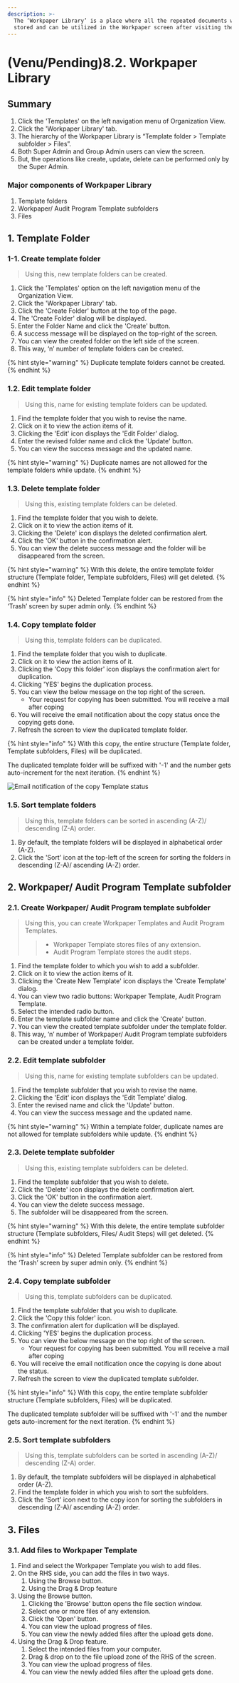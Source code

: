 ```yaml
---
description: >-
  The ‘Workpaper Library’ is a place where all the repeated documents will be
  stored and can be utilized in the Workpaper screen after visiting the project.
---
```


# \(Venu/Pending\)8.2. Workpaper Library

## Summary

1. Click the 'Templates' on the left navigation menu of Organization View.
2. Click the 'Workpaper Library' tab.
3. The hierarchy of the Workpaper Library is “Template folder &gt; Template subfolder &gt; Files”.
4. Both Super Admin and Group Admin users can view the screen.
5. But, the operations like create, update, delete can be performed only by the Super Admin.

### Major components of Workpaper Library

1. Template folders
2. Workpaper/ Audit Program Template subfolders
3. Files

## 1. Template Folder

### 1-1. Create template folder

> Using this, new template folders can be created.

1. Click the 'Templates' option on the left navigation menu of the Organization View.
2. Click the 'Workpaper Library' tab.
3. Click the 'Create Folder' button at the top of the page.
4. The 'Create Folder' dialog will be displayed.
5. Enter the Folder Name and click the 'Create' button.
6. A success message will be displayed on the top-right of the screen.
7. You can view the created folder on the left side of the screen.
8. This way, ‘n’ number of template folders can be created.

{% hint style="warning" %}
Duplicate template folders cannot be created.
{% endhint %}

### 1.2. Edit template folder

> Using this, name for existing template folders can be updated.

1. Find the template folder that you wish to revise the name.
2. Click on it to view the action items of it.
3. Clicking the 'Edit' icon displays the 'Edit Folder' dialog.
4. Enter the revised folder name and click the 'Update' button.
5. You can view the success message and the updated name.

{% hint style="warning" %}
Duplicate names are not allowed for the template folders while update.
{% endhint %}

### 1.3. Delete template folder

> Using this, existing template folders can be deleted.

1. Find the template folder that you wish to delete.
2. Click on it to view the action items of it.
3. Clicking the 'Delete' icon displays the deleted confirmation alert.
4. Click the 'OK' button in the confirmation alert.
5. You can view the delete success message and the folder will be disappeared from the screen.

{% hint style="warning" %}
With this delete, the entire template folder structure \(Template folder, Template subfolders,  Files\) will get deleted.
{% endhint %}

{% hint style="info" %}
Deleted Template folder can be restored from the ‘Trash’ screen by super admin only.
{% endhint %}

### 1.4. Copy template folder

> Using this, template folders can be duplicated.

1. Find the template folder that you wish to duplicate.
2. Click on it to view the action items of it.
3. Clicking the 'Copy this folder' icon displays the confirmation alert for duplication.
4. Clicking 'YES' begins the duplication process.
5. You can view the below message on the top right of the screen.
   * Your request for copying has been submitted. You will receive a mail after coping
6. You will receive the email notification about the copy status once the copying gets done.
7. Refresh the screen to view the duplicated template folder.

{% hint style="info" %}
With this copy, the entire structure \(Template folder, Template subfolders, Files\) will be duplicated.

The duplicated template folder will be suffixed with '-1' and the number gets auto-increment for the next iteration.
{% endhint %}

![Email notification of the copy Template status](../../../.gitbook/assets/copy-template-folder%20%281%29.png)

### 1.5. Sort template folders

> Using this, template folders can be sorted in ascending \(A-Z\)/ descending \(Z-A\) order.

1. By default, the template folders will be displayed in alphabetical order \(A-Z\).
2. Click the 'Sort' icon at the top-left of the screen for sorting the folders in descending \(Z-A\)/ ascending \(A-Z\) order.

## 2. Workpaper/ Audit Program Template subfolder

### 2.1. Create Workpaper/ Audit Program template subfolder 

> Using this, you can create Workpaper Templates and Audit Program Templates.
>
> > * Workpaper Template stores files of any extension.
> > * Audit Program Template stores the audit steps.

1. Find the template folder to which you wish to add a subfolder.
2. Click on it to view the action items of it.
3. Clicking the 'Create New Template' icon displays the 'Create Template' dialog.
4. You can view two radio buttons: Workpaper Template, Audit Program Template.
5. Select the intended radio button.
6. Enter the template subfolder name and click the 'Create' button.
7. You can view the created template subfolder under the template folder.
8. This way, ‘n’ number of Workpaper/ Audit Program template subfolders can be created under a template folder.

### 2.2. Edit template subfolder

> Using this, name for existing template subfolders can be updated.

1. Find the template subfolder that you wish to revise the name.
2. Clicking the 'Edit' icon displays the 'Edit Template' dialog.
3. Enter the revised name and click the 'Update' button.
4. You can view the success message and the updated name.

{% hint style="warning" %}
Within a template folder, duplicate names are not allowed for template subfolders while update.
{% endhint %}

### 2.3. Delete template subfolder

> Using this, existing template subfolders can be deleted.

1. Find the template subfolder that you wish to delete.
2. Click the 'Delete' icon displays the delete confirmation alert.
3. Click the 'OK' button in the confirmation alert.
4. You can view the delete success message.
5. The subfolder will be disappeared from the screen.

{% hint style="warning" %}
With this delete, the entire template subfolder structure \(Template subfolders, Files/ Audit Steps\) will get deleted.
{% endhint %}

{% hint style="info" %}
Deleted Template subfolder can be restored from the ‘Trash’ screen by super admin only.
{% endhint %}

### 2.4. Copy template subfolder

> Using this, template subfolders can be duplicated.

1. Find the template subfolder that you wish to duplicate.
2. Click the 'Copy this folder' icon.
3. The confirmation alert for duplication will be displayed.
4. Clicking 'YES' begins the duplication process.
5. You can view the below message on the top right of the screen.
   * Your request for copying has been submitted. You will receive a mail after coping
6. You will receive the email notification once the copying is done about the status.
7. Refresh the screen to view the duplicated template subfolder.

{% hint style="info" %}
With this copy, the entire template subfolder structure \(Template subfolders, Files\) will be duplicated.

The duplicated template subfolder will be suffixed with '-1' and the number gets auto-increment for the next iteration.
{% endhint %}

### 2.5. Sort template subfolders

> Using this, template subfolders can be sorted in ascending \(A-Z\)/ descending \(Z-A\) order.

1. By default, the template subfolders will be displayed in alphabetical order \(A-Z\).
2. Find the template folder in which you wish to sort the subfolders.
3. Click the 'Sort' icon next to the copy icon for sorting the subfolders in descending \(Z-A\)/ ascending \(A-Z\) order.

## 3. Files

### 3.1. Add files to Workpaper Template

1. Find and select the Workpaper Template you wish to add files.
2. On the RHS side, you can add the files in two ways.
   1. Using the Browse button.
   2. Using the Drag & Drop feature
3. Using the Browse button.
   1. Clicking the 'Browse' button opens the file section window.
   2. Select one or more files of any extension.
   3. Click the 'Open' button.
   4. You can view the upload progress of files.
   5. You can view the newly added files after the upload gets done.
4. Using the Drag & Drop feature.
   1. Select the intended files from your computer.
   2. Drag & drop on to the file upload zone of the RHS of the screen.
   3. You can view the upload progress of files.
   4. You can view the newly added files after the upload gets done.

